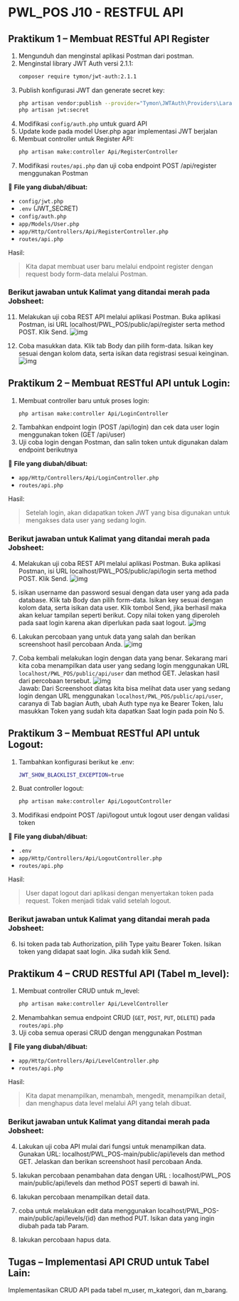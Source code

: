 # PWL_POS J10 - RESTFUL API 

## Praktikum 1 – Membuat RESTful API Register  
1. Mengunduh dan menginstal aplikasi Postman dari postman.
2. Menginstal library JWT Auth versi 2.1.1: 
    ```bash
    composer require tymon/jwt-auth:2.1.1
    ```
3. Publish konfigurasi JWT dan generate secret key:
    ```bash
    php artisan vendor:publish --provider="Tymon\JWTAuth\Providers\LaravelServiceProvider"
    php artisan jwt:secret
    ```
4. Modifikasi `config/auth.php` untuk guard API
5. Update kode pada model User.php agar implementasi JWT berjalan
6. Membuat controller untuk Register API:
    ```bash
    php artisan make:controller Api/RegisterController
    ```
7. Modifikasi `routes/api.php` dan uji coba endpoint POST /api/register menggunakan Postman

📌 **File yang diubah/dibuat:**
- `config/jwt.php`
- `.env` (JWT_SECRET)
- `config/auth.php`
- `app/Models/User.php`
- `app/Http/Controllers/Api/RegisterController.php`
- `routes/api.php`

Hasil:<br>

> Kita dapat membuat user baru melalui endpoint register dengan request body form-data melalui Postman.

### Berikut jawaban untuk Kalimat yang ditandai merah pada Jobsheet:

11. Melakukan uji coba REST API melalui aplikasi Postman. 
Buka aplikasi Postman, isi URL localhost/PWL_POS/public/api/register serta method 
POST. Klik Send. 
![img](img/P1_1.png)<br>

12. Coba masukkan data. Klik tab Body dan pilih form-data. Isikan key sesuai 
dengan kolom data, serta isikan data registrasi sesuai keinginan.
![img](img/P1_2.png)<br>


## Praktikum 2 – Membuat RESTful API untuk Login:
1. Membuat controller baru untuk proses login:
    ```bash
    php artisan make:controller Api/LoginController
    ```
2. Tambahkan endpoint login (POST /api/login) dan cek data user login menggunakan token (GET /api/user)
3. Uji coba login dengan Postman, dan salin token untuk digunakan dalam endpoint berikutnya

📌 **File yang diubah/dibuat:**
- `app/Http/Controllers/Api/LoginController.php`
- `routes/api.php`

Hasil:<br>

> Setelah login, akan didapatkan token JWT yang bisa digunakan untuk mengakses data user yang sedang login. 

### Berikut jawaban untuk Kalimat yang ditandai merah pada Jobsheet:
4. Melakukan uji coba REST API melalui aplikasi Postman. Buka 
aplikasi Postman, isi URL localhost/PWL_POS/public/api/login serta method POST. 
Klik Send.
![img](img/P2_1.png)<br>

5. isikan username dan password sesuai dengan data user yang ada pada 
database. Klik tab Body dan pilih form-data. Isikan key sesuai dengan kolom data, serta 
isikan data user. Klik tombol Send, jika berhasil maka akan keluar tampilan seperti 
berikut. Copy nilai token yang diperoleh pada saat login karena akan diperlukan pada 
saat logout.
![img](img/P2_2.png)<br>

6. Lakukan percobaan yang untuk data yang salah dan berikan screenshoot hasil percobaan Anda. 
![img](img/P2_3.png)<br>

7. Coba kembali melakukan login dengan data yang benar. Sekarang mari kita coba 
menampilkan data user yang sedang login menggunakan URL 
`localhost/PWL_POS/public/api/user` dan method GET. Jelaskan hasil dari percobaan 
tersebut. 
![img](img/P2_4.png)<br>
Jawab: Dari Screenshoot diatas kita bisa melihat data user yang sedang login dengan URL menggunakan `localhost/PWL_POS/public/api/user`, caranya di Tab bagian Auth, ubah Auth type nya ke Bearer Token, lalu masukkan Token yang sudah kita dapatkan Saat login pada poin No 5.

## Praktikum 3 – Membuat RESTful API untuk Logout:
1. Tambahkan konfigurasi berikut ke .env:
    ```bash
    JWT_SHOW_BLACKLIST_EXCEPTION=true
    ```
2. Buat controller logout:
    ```bash
    php artisan make:controller Api/LogoutController
    ```
3. Modifikasi endpoint POST /api/logout untuk logout user dengan validasi token

📌 **File yang diubah/dibuat:**
- `.env`
- `app/Http/Controllers/Api/LogoutController.php`
- `routes/api.php`

Hasil:<br>

> User dapat logout dari aplikasi dengan menyertakan token pada request. Token menjadi tidak valid setelah logout.

### Berikut jawaban untuk Kalimat yang ditandai merah pada Jobsheet:
6. Isi token pada tab Authorization, pilih Type yaitu Bearer Token. Isikan token yang didapat saat login. Jika sudah klik Send.
<!-- ![img](img/P3.gif) -->


## Praktikum 4 – CRUD RESTful API (Tabel m_level):
1. Membuat controller CRUD untuk m_level:
    ```bash
    php artisan make:controller Api/LevelController
    ```
2. Menambahkan semua endpoint CRUD (`GET`, `POST`, `PUT`, `DELETE`) pada `routes/api.php`
3. Uji coba semua operasi CRUD dengan menggunakan Postman

📌 **File yang diubah/dibuat:**
- `app/Http/Controllers/Api/LevelController.php`
- `routes/api.php`

Hasil:<br>

> Kita dapat menampilkan, menambah, mengedit, menampilkan detail, dan menghapus data level melalui API yang telah dibuat.

### Berikut jawaban untuk Kalimat yang ditandai merah pada Jobsheet:
4.  Lakukan uji coba API mulai dari fungsi untuk menampilkan data. Gunakan 
URL: localhost/PWL_POS-main/public/api/levels dan method GET.  Jelaskan dan 
berikan screenshoot hasil percobaan Anda.
<!-- ![gif](img/P3.gif) -->

5.  lakukan percobaan penambahan data dengan URL : localhost/PWL_POS
main/public/api/levels dan method POST seperti di bawah ini.   
<!-- ![gif](img/P3.gif) -->

6. lakukan percobaan menampilkan detail data. 
<!-- ![gif](img/P3.gif) -->

7. coba untuk melakukan edit data menggunakan localhost/PWL_POS-main/public/api/levels/{id} dan method PUT. Isikan data yang ingin diubah pada tab Param.
<!-- ![gif](img/P3.gif) -->

8. lakukan percobaan hapus data.

## Tugas – Implementasi API CRUD untuk Tabel Lain:

Implementasikan CRUD API pada tabel m_user, m_kategori, dan m_barang.

